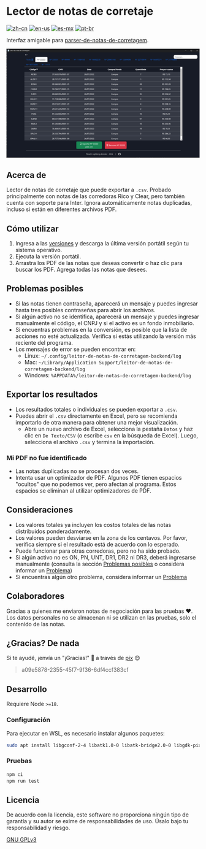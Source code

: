 # Lector de notas de corretaje

[![zh-cn](https://img.shields.io/badge/lang-zh-blue.svg)](https://github.com/planetsLightningArrester/leitor-de-notas-de-corretagem/blob/main/README.zh-cn.md)
[![en-us](https://img.shields.io/badge/lang-en-red.svg)](https://github.com/planetsLightningArrester/leitor-de-notas-de-corretagem/blob/main/README.en-us.md)
[![es-mx](https://img.shields.io/badge/lang-es-yellow.svg)](https://github.com/planetsLightningArrester/leitor-de-notas-de-corretagem/blob/main/README.es-mx.md)
[![pt-br](https://img.shields.io/badge/lang-pt--br-green.svg)](https://github.com/planetsLightningArrester/leitor-de-notas-de-corretagem/blob/main/README.md)

Interfaz amigable para [parser-de-notas-de-corretagem](https://www.npmjs.com/package/parser-de-notas-de-corretagem).

![alt](./art/demo.png)

## Acerca de
Lector de notas de corretaje que puede exportar a `.csv`. Probado principalmente con notas de las corredoras Rico y Clear, pero también cuenta con soporte para Inter. Ignora automáticamente notas duplicadas, incluso si están en diferentes archivos PDF.

## Cómo utilizar
1. Ingresa a las [versiones](https://github.com/planetsLightningArrester/leitor-de-notas-de-corretagem/releases) y descarga la última versión portátil según tu sistema operativo.
2. Ejecuta la versión portátil.
3. Arrastra los PDF de las notas que deseas convertir o haz clic para buscar los PDF. Agrega todas las notas que desees.

## Problemas posibles
- Si las notas tienen contraseña, aparecerá un mensaje y puedes ingresar hasta tres posibles contraseñas para abrir los archivos.
- Si algún activo no se identifica, aparecerá un mensaje y puedes ingresar manualmente el código, el CNPJ y si el activo es un fondo inmobiliario.
- Si encuentras problemas en la conversión, es posible que la lista de acciones no esté actualizada. Verifica si estás utilizando la versión más reciente del programa.
- Los mensajes de error se pueden encontrar en:
  - Linux: `~/.config/leitor-de-notas-de-corretagem-backend/log`
  - Mac: `~/Library/Application Support/leitor-de-notas-de-corretagem-backend/log`
  - Windows: `%APPDATA%/leitor-de-notas-de-corretagem-backend/log`

## Exportar los resultados
- Los resultados totales o individuales se pueden exportar a `.csv`.
- Puedes abrir el `.csv` directamente en Excel, pero se recomienda importarlo de otra manera para obtener una mejor visualización.
   - Abre un nuevo archivo de Excel, selecciona la pestaña `Datos` y haz clic en `De Texto/CSV` (o escribe `csv` en la búsqueda de Excel). Luego, selecciona el archivo `.csv` y termina la importación.

### Mi PDF no fue identificado
- Las notas duplicadas no se procesan dos veces.
- Intenta usar un optimizador de PDF. Algunos PDF tienen espacios "ocultos" que no podemos ver, pero afectan al programa. Estos espacios se eliminan al utilizar optimizadores de PDF.

## Consideraciones
- Los valores totales ya incluyen los costos totales de las notas distribuidos ponderadamente.
- Los valores pueden desviarse en la zona de los centavos. Por favor, verifica siempre si el resultado está de acuerdo con lo esperado.
- Puede funcionar para otras corredoras, pero no ha sido probado.
- Si algún activo no es ON, PN, UNT, DR1, DR2 ni DR3, deberá ingresarse manualmente (consulta la sección [Problemas posibles](#problemas-posibles) o considera informar un [Problema](https://github.com/planetsLightningArrester/leitor-de-notas-de-corretagem/issues))
- Si encuentras algún otro problema, considera informar un [Problema](https://github.com/planetsLightningArrester/leitor-de-notas-de-corretagem/issues)

## Colaboradores
Gracias a quienes me enviaron notas de negociación para las pruebas ❤️. Los datos personales no se almacenan ni se utilizan en las pruebas, solo el contenido de las notas.

## ¿Gracias? De nada
Si te ayudé, ¡envía un "¡Gracias!" 👋 a través de [pix](https://www.bcb.gov.br/en/financialstability/pix_en) 😊
> a09e5878-2355-45f7-9f36-6df4ccf383cf

## Desarrollo

Requiere Node `>=18`.

### Configuración
Para ejecutar en WSL, es necesario instalar algunos paquetes:

```bash
sudo apt install libgconf-2-4 libatk1.0-0 libatk-bridge2.0-0 libgdk-pixbuf2.0-0 libgtk-3-0 libgbm-dev libnss3-dev libxss-dev libasound2 zip
```

### Pruebas

```bash
npm ci
npm run test
```

## Licencia

De acuerdo con la licencia, este software no proporciona ningún tipo de garantía y su autor se exime de responsabilidades de uso. Úsalo bajo tu responsabilidad y riesgo.

[GNU GPLv3](https://choosealicense.com/licenses/gpl-3.0/)